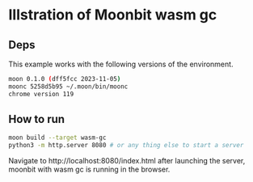 # Illstration of Moonbit wasm gc

## Deps

This example works with the following versions of the environment.

```bash
moon 0.1.0 (dff5fcc 2023-11-05)
moonc 5258d5b95 ~/.moon/bin/moonc
chrome version 119
```

## How to run

```bash
moon build --target wasm-gc
python3 -m http.server 8080 # or any thing else to start a server
```

Navigate to http://localhost:8080/index.html after launching the server, moonbit with wasm gc is running in the browser.
